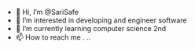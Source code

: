 - 👋 Hi, I’m @SariSafe
- 👀 I’m interested in developing and engineer software
- 🌱 I’m currently learning  computer science  2nd
- 📫 How to reach me . .. 

<!---
SariSafe/SariSafe is a ✨ special ✨ repository because its `README.md` (this file) appears on your GitHub profile.
You can click the Preview link to take a look at your changes.
--->   
